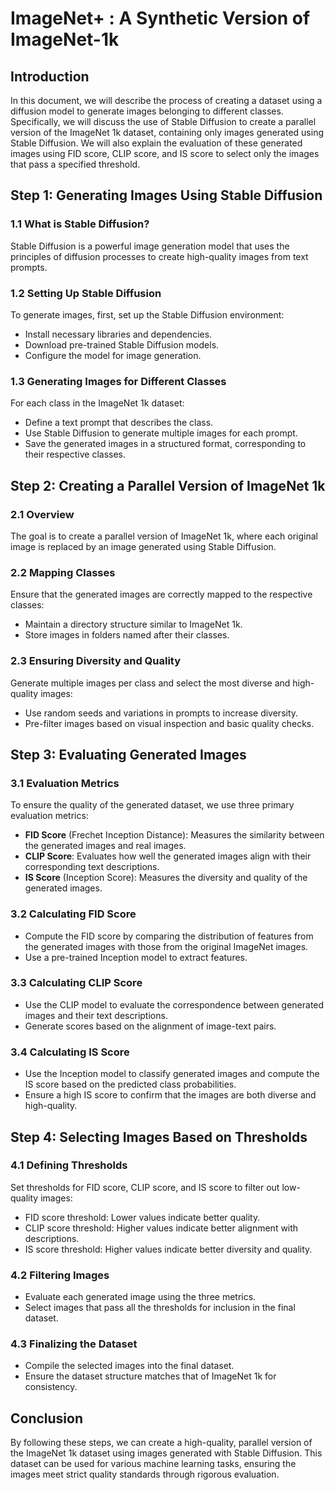 # ImageNet+ : A Synthetic Version of ImageNet-1k

## Introduction

In this document, we will describe the process of creating a dataset using a diffusion model to generate images belonging to different classes. Specifically, we will discuss the use of Stable Diffusion to create a parallel version of the ImageNet 1k dataset, containing only images generated using Stable Diffusion. We will also explain the evaluation of these generated images using FID score, CLIP score, and IS score to select only the images that pass a specified threshold.

## Step 1: Generating Images Using Stable Diffusion

### 1.1 What is Stable Diffusion?

Stable Diffusion is a powerful image generation model that uses the principles of diffusion processes to create high-quality images from text prompts.

### 1.2 Setting Up Stable Diffusion

To generate images, first, set up the Stable Diffusion environment:
- Install necessary libraries and dependencies.
- Download pre-trained Stable Diffusion models.
- Configure the model for image generation.

### 1.3 Generating Images for Different Classes

For each class in the ImageNet 1k dataset:
- Define a text prompt that describes the class.
- Use Stable Diffusion to generate multiple images for each prompt.
- Save the generated images in a structured format, corresponding to their respective classes.

## Step 2: Creating a Parallel Version of ImageNet 1k

### 2.1 Overview

The goal is to create a parallel version of ImageNet 1k, where each original image is replaced by an image generated using Stable Diffusion.

### 2.2 Mapping Classes

Ensure that the generated images are correctly mapped to the respective classes:
- Maintain a directory structure similar to ImageNet 1k.
- Store images in folders named after their classes.

### 2.3 Ensuring Diversity and Quality

Generate multiple images per class and select the most diverse and high-quality images:
- Use random seeds and variations in prompts to increase diversity.
- Pre-filter images based on visual inspection and basic quality checks.

## Step 3: Evaluating Generated Images

### 3.1 Evaluation Metrics

To ensure the quality of the generated dataset, we use three primary evaluation metrics:
- **FID Score** (Frechet Inception Distance): Measures the similarity between the generated images and real images.
- **CLIP Score**: Evaluates how well the generated images align with their corresponding text descriptions.
- **IS Score** (Inception Score): Measures the diversity and quality of the generated images.

### 3.2 Calculating FID Score

- Compute the FID score by comparing the distribution of features from the generated images with those from the original ImageNet images.
- Use a pre-trained Inception model to extract features.

### 3.3 Calculating CLIP Score

- Use the CLIP model to evaluate the correspondence between generated images and their text descriptions.
- Generate scores based on the alignment of image-text pairs.

### 3.4 Calculating IS Score

- Use the Inception model to classify generated images and compute the IS score based on the predicted class probabilities.
- Ensure a high IS score to confirm that the images are both diverse and high-quality.

## Step 4: Selecting Images Based on Thresholds

### 4.1 Defining Thresholds

Set thresholds for FID score, CLIP score, and IS score to filter out low-quality images:
- FID score threshold: Lower values indicate better quality.
- CLIP score threshold: Higher values indicate better alignment with descriptions.
- IS score threshold: Higher values indicate better diversity and quality.

### 4.2 Filtering Images

- Evaluate each generated image using the three metrics.
- Select images that pass all the thresholds for inclusion in the final dataset.

### 4.3 Finalizing the Dataset

- Compile the selected images into the final dataset.
- Ensure the dataset structure matches that of ImageNet 1k for consistency.

## Conclusion

By following these steps, we can create a high-quality, parallel version of the ImageNet 1k dataset using images generated with Stable Diffusion. This dataset can be used for various machine learning tasks, ensuring the images meet strict quality standards through rigorous evaluation.
